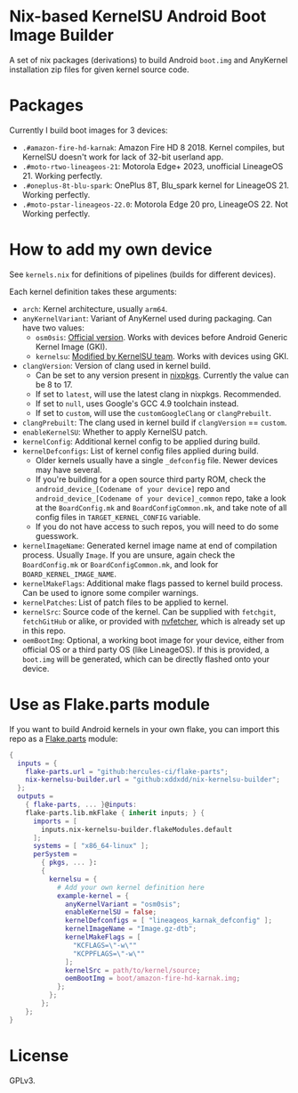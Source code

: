 # Nix-based KernelSU Android Boot Image Builder

A set of nix packages (derivations) to build Android `boot.img` and AnyKernel installation zip files for given kernel source code.

# Packages

Currently I build boot images for 3 devices:

- `.#amazon-fire-hd-karnak`: Amazon Fire HD 8 2018. Kernel compiles, but KernelSU doesn't work for lack of 32-bit userland app.
- `.#moto-rtwo-lineageos-21`: Motorola Edge+ 2023, unofficial LineageOS 21. Working perfectly.
- `.#oneplus-8t-blu-spark`: OnePlus 8T, Blu_spark kernel for LineageOS 21. Working perfectly.
- `.#moto-pstar-lineageos-22.0`: Motorola Edge 20 pro, LineageOS 22. Not Working perfectly.

# How to add my own device

See `kernels.nix` for definitions of pipelines (builds for different devices).

Each kernel definition takes these arguments:

- `arch`: Kernel architecture, usually `arm64`.
- `anyKernelVariant`: Variant of AnyKernel used during packaging. Can have two values:
  - `osm0sis`: [Official version](https://github.com/osm0sis/AnyKernel3). Works with devices before Android Generic Kernel Image (GKI).
  - `kernelsu`: [Modified by KernelSU team](https://github.com/Kernel-SU/AnyKernel3). Works with devices using GKI.
- `clangVersion`: Version of clang used in kernel build.
  - Can be set to any version present in [nixpkgs](https://github.com/NixOS/nixpkgs). Currently the value can be 8 to 17.
  - If set to `latest`, will use the latest clang in nixpkgs. Recommended.
  - If set to `null`, uses Google's GCC 4.9 toolchain instead.
  - If set to `custom`, will use the `customGoogleClang` or `clangPrebuilt`.
- `clangPrebuilt`: The clang used in kernel build if `clangVersion` == `custom`.
- `enableKernelSU`: Whether to apply KernelSU patch.
- `kernelConfig`: Additional kernel config to be applied during build.
- `kernelDefconfigs`: List of kernel config files applied during build.
  - Older kernels usually have a single `_defconfig` file. Newer devices may have several.
  - If you're building for a open source third party ROM, check the `android_device_[Codename of your device]` repo and `android_device_[Codename of your device]_common` repo, take a look at the `BoardConfig.mk` and `BoardConfigCommon.mk`, and take note of all config files in `TARGET_KERNEL_CONFIG` variable.
  - If you do not have access to such repos, you will need to do some guesswork.
- `kernelImageName`: Generated kernel image name at end of compilation process. Usually `Image`. If you are unsure, again check the `BoardConfig.mk` or `BoardConfigCommon.mk`, and look for `BOARD_KERNEL_IMAGE_NAME`.
- `kernelMakeFlags`: Additional make flags passed to kernel build process. Can be used to ignore some compiler warnings.
- `kernelPatches`: List of patch files to be applied to kernel.
- `kernelSrc`: Source code of the kernel. Can be supplied with `fetchgit`, `fetchGitHub` or alike, or provided with [nvfetcher](https://github.com/berberman/nvfetcher), which is already set up in this repo.
- `oemBootImg`: Optional, a working boot image for your device, either from official OS or a third party OS (like LineageOS). If this is provided, a `boot.img` will be generated, which can be directly flashed onto your device.

# Use as Flake.parts module

If you want to build Android kernels in your own flake, you can import this repo as a [Flake.parts](https://flake.parts/) module:

```nix
{
  inputs = {
    flake-parts.url = "github:hercules-ci/flake-parts";
    nix-kernelsu-builder.url = "github:xddxdd/nix-kernelsu-builder";
  };
  outputs =
    { flake-parts, ... }@inputs:
    flake-parts.lib.mkFlake { inherit inputs; } {
      imports = [
        inputs.nix-kernelsu-builder.flakeModules.default
      ];
      systems = [ "x86_64-linux" ];
      perSystem =
        { pkgs, ... }:
        {
          kernelsu = {
            # Add your own kernel definition here
            example-kernel = {
              anyKernelVariant = "osm0sis";
              enableKernelSU = false;
              kernelDefconfigs = [ "lineageos_karnak_defconfig" ];
              kernelImageName = "Image.gz-dtb";
              kernelMakeFlags = [
                "KCFLAGS=\"-w\""
                "KCPPFLAGS=\"-w\""
              ];
              kernelSrc = path/to/kernel/source;
              oemBootImg = boot/amazon-fire-hd-karnak.img;
            };
          };
        };
    };
}
```

# License

GPLv3.
